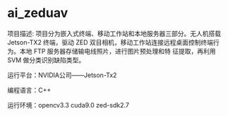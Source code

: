 # ai_zeduav


项目描述: 项目分为嵌入式终端、移动工作站和本地服务器三部分。无人机搭载 Jetson-TX2 终端，驱动 ZED
双目相机，移动工作站连接远程桌面控制终端行为。本地 FTP 服务器存储输电线照片，进行图片预处理和特
征提取，再利用 SVM 做分类识别缺陷类型。

运行平台：NVIDIA公司——Jetson-Tx2

编程语言：C++

运行环境：opencv3.3 cuda9.0 zed-sdk2.7
